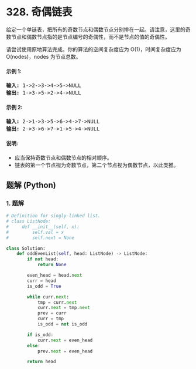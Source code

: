 # 328. 奇偶链表
给定一个单链表，把所有的奇数节点和偶数节点分别排在一起。请注意，这里的奇数节点和偶数节点指的是节点编号的奇偶性，而不是节点的值的奇偶性。

请尝试使用原地算法完成。你的算法的空间复杂度应为 O(1)，时间复杂度应为 O(nodes)，nodes 为节点总数。

#### 示例 1:
<pre>
<strong>输入:</strong> 1->2->3->4->5->NULL
<strong>输出:</strong> 1->3->5->2->4->NULL
</pre>

#### 示例 2:
<pre>
<strong>输入:</strong> 2->1->3->5->6->4->7->NULL
<strong>输出:</strong> 2->3->6->7->1->5->4->NULL
</pre>

#### 说明:
* 应当保持奇数节点和偶数节点的相对顺序。
* 链表的第一个节点视为奇数节点，第二个节点视为偶数节点，以此类推。

## 题解 (Python)

### 1. 题解
```Python
# Definition for singly-linked list.
# class ListNode:
#     def __init__(self, x):
#         self.val = x
#         self.next = None

class Solution:
    def oddEvenList(self, head: ListNode) -> ListNode:
        if not head:
            return None

        even_head = head.next
        curr = head
        is_odd = True

        while curr.next:
            tmp = curr.next
            curr.next = tmp.next
            prev = curr
            curr = tmp
            is_odd = not is_odd

        if is_odd:
            curr.next = even_head
        else:
            prev.next = even_head

        return head
```
